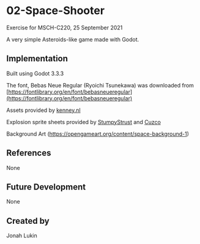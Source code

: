 # 02-Space-Shooter
Exercise for MSCH-C220, 25 September 2021

A very simple Asteroids-like game made with Godot.

## Implementation
Built using Godot 3.3.3

The font, Bebas Neue Regular (Ryoichi Tsunekawa) was downloaded from [https://fontlibrary.org/en/font/bebasneueregular](https://fontlibrary.org/en/font/bebasneueregular)

Assets provided by [kenney.nl](https://kenney.nl/assets/simple-space)

Explosion sprite sheets provided by [StumpyStrust](https://opengameart.org/content/explosion-sheet) and [Cuzco](https://opengameart.org/content/explosion)

Background Art (https://opengameart.org/content/space-background-1)

## References
None

## Future Development
None

## Created by 
Jonah Lukin

```
